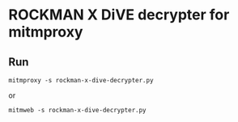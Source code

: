 # ROCKMAN X DiVE decrypter for mitmproxy #

## Run ##
`
mitmproxy -s rockman-x-dive-decrypter.py
`

or 

`
mitmweb -s rockman-x-dive-decrypter.py
`
